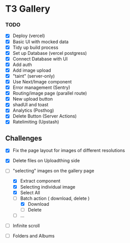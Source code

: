 # T3 Gallery

### TODO

- [x] Deploy (vercel)
- [x] Basic UI with mocked data
- [x] Tidy up build process
- [x] Set up Database (vercel postgress)
- [x] Connect Database with UI
- [x] Add auth
- [x] Add image upload
- [x] "taint" (server-only)
- [x] Use Next/Image component
- [x] Error management (Sentry)
- [x] Routing/image page (parallel route)
- [x] New upload button
- [x] shadUI and toast
- [x] Analytics (Posthog)
- [x] Delete Button (Server Actions)
- [x] Ratelimiting (Upstash)

## Challenges

- [x] Fix the page layout for images of different resolutions
- [x] Delete files on Uploadthing side

- [ ] "selecting" images on the gallery page

  - [x] Extract component
  - [x] Selecting individual image
  - [x] Select All
  - [ ] Batch action ( download, delete )
    - [x] Download
    - [ ] Delete
  - [ ] ...

- [ ] Infinite scroll
- [ ] Folders and Albums
